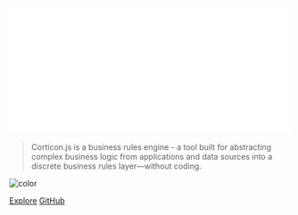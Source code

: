 
<img src="assets/ProgressCorticon.js_SecondaryLogo_StackedAlternate.png" alt="cjs"/>

>   Corticon.js is a business rules engine - a tool built for abstracting complex business logic from applications and data sources into a discrete business rules layer—without coding. 

![color](#34D5FF)


[Explore](home)
[GitHub](https://github.com/corticon/)
